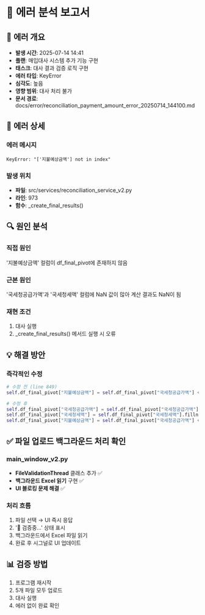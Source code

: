 # 🔴 에러 분석 보고서

## 🚨 에러 개요
- **발생 시간**: 2025-07-14 14:41
- **플랜**: 매입대사 시스템 추가 기능 구현
- **태스크**: 대사 결과 검증 로직 구현
- **에러 타입**: KeyError
- **심각도**: 높음
- **영향 범위**: 대사 처리 불가
- **문서 경로**: docs/error/reconciliation_payment_amount_error_20250714_144100.md

## 📍 에러 상세
### 에러 메시지
```
KeyError: "['지불예상금액'] not in index"
```

### 발생 위치
- **파일**: src/services/reconciliation_service_v2.py
- **라인**: 973
- **함수**: _create_final_results()

## 🔍 원인 분석
### 직접 원인
'지불예상금액' 컬럼이 df_final_pivot에 존재하지 않음

### 근본 원인
'국세청공급가액'과 '국세청세액' 컬럼에 NaN 값이 많아 계산 결과도 NaN이 됨

### 재현 조건
1. 대사 실행
2. _create_final_results() 메서드 실행 시 오류

## 💡 해결 방안
### 즉각적인 수정
```python
# 수정 전 (line 849)
self.df_final_pivot["지불예상금액"] = self.df_final_pivot["국세청공급가액"] + self.df_final_pivot["국세청세액"]

# 수정 후
self.df_final_pivot["국세청공급가액"] = self.df_final_pivot["국세청공급가액"].fillna(0)
self.df_final_pivot["국세청세액"] = self.df_final_pivot["국세청세액"].fillna(0)
self.df_final_pivot["지불예상금액"] = self.df_final_pivot["국세청공급가액"] + self.df_final_pivot["국세청세액"]
```

## ✅ 파일 업로드 백그라운드 처리 확인
### main_window_v2.py
- **FileValidationThread** 클래스 추가 ✅
- **백그라운드 Excel 읽기** 구현 ✅
- **UI 블로킹 문제 해결** ✅

### 처리 흐름
1. 파일 선택 → UI 즉시 응답
2. '🔄 검증중...' 상태 표시
3. 백그라운드에서 Excel 파일 읽기
4. 완료 후 시그널로 UI 업데이트

## 📊 검증 방법
1. 프로그램 재시작
2. 5개 파일 모두 업로드
3. 대사 실행
4. 에러 없이 완료 확인

